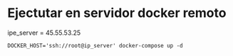 # Ejectutar en servidor docker remoto

ipe_server = 45.55.53.25

```
DOCKER_HOST='ssh://root@ip_server' docker-compose up -d
```
